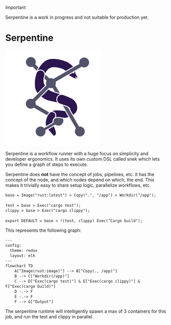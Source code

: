 > [!IMPORTANT]
> Serpentine is a work in progress and not suitable for production yet.

# Serpentine 

<img src="https://raw.githubusercontent.com/Serpent-Tools/branding/refs/heads/main/serpentine.svg" alt="Logo" width="300" height="300">

Serpentine is a workflow runner with a huge focus on simplicity and developer ergonomics.
It uses its own custom DSL called snek which lets you define a graph of steps to execute.

Serpentine does **not** have the concept of jobs, pipelines, etc. it has the concept of the node, and which nodes depend on which, the end.
This makes it trivially easy to share setup logic, parallelize workflows, etc.

```snek
base = Image("rust:latest") > Copy(".", "/app") > Workdir("/app");

test = base > Exec("cargo test");
clippy = base > Exec("cargo clippy");

export DEFAULT = base > !(test, clippy) Exec("Cargo build");
```

This represents the following graph:
```mermaid
---
config:
  theme: redux
  layout: elk
---
flowchart TD
    A["Image(rust:image)"] --> B["Copy(., /app)"]
    B --> C["Workdir(/app)"]
    C --> D["Exec(cargo test)"] & E["Exec(cargo clippy)"] & F["Exec(cargo build)"]
    D -.-> F
    E -.-> F
    F --> G["Output"]
```

The serpentine runtime will intelligently spawn a max of 3 containers for this job, and run the test and clippy in parallel.
